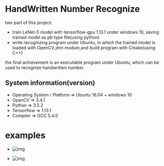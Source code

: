 # HandWritten Number Recognize

two part of this project:

- train LeNet-5 model with tensorflow-gpu 1.13.1 under windows 10, saving trained model as pb type file(using python)
- write recognizing program under Ubuntu, in which the trained model is loaded with OpenCV_dnn module,and build program with Cmake(using C++)

the final achievement is an executable program under Ubuntu, which can be used to recognize handwritten number.

## System information(version)

- Operating System / Platform => Ubuntu 16.04 + windows 10
- OpenCV => 3.4.1
- Python => 3.5.2
- Tensorflow => 1.13.1
- Compiler => GCC 5.4.0

# examples

- ![img](https://github.com/onendless/NumberRecognize/tree/master/pic/target.png)

- ![img](https://github.com/onendless/NumberRecognize/tree/master/pic/result.png)